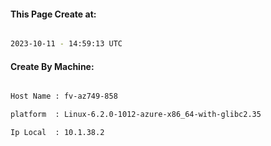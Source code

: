 
   
#### This Page Create at:

```bash

2023-10-11 - 14:59:13 UTC

```

#### Create By Machine:

```bash

Host Name : fv-az749-858

platform  : Linux-6.2.0-1012-azure-x86_64-with-glibc2.35

Ip Local  : 10.1.38.2

```

